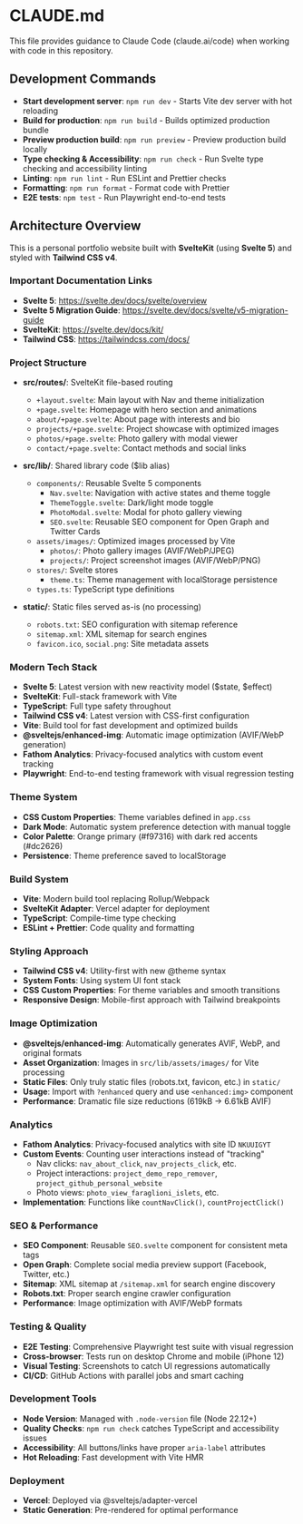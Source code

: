 # CLAUDE.md

This file provides guidance to Claude Code (claude.ai/code) when working with code in this repository.

## Development Commands

- **Start development server**: `npm run dev` - Starts Vite dev server with hot reloading
- **Build for production**: `npm run build` - Builds optimized production bundle
- **Preview production build**: `npm run preview` - Preview production build locally
- **Type checking & Accessibility**: `npm run check` - Run Svelte type checking and accessibility linting
- **Linting**: `npm run lint` - Run ESLint and Prettier checks
- **Formatting**: `npm run format` - Format code with Prettier
- **E2E tests**: `npm test` - Run Playwright end-to-end tests

## Architecture Overview

This is a personal portfolio website built with **SvelteKit** (using **Svelte 5**) and styled with **Tailwind CSS v4**.

### Important Documentation Links

- **Svelte 5**: https://svelte.dev/docs/svelte/overview
- **Svelte 5 Migration Guide**: https://svelte.dev/docs/svelte/v5-migration-guide
- **SvelteKit**: https://svelte.dev/docs/kit/
- **Tailwind CSS**: https://tailwindcss.com/docs/

### Project Structure

- **src/routes/**: SvelteKit file-based routing
  - `+layout.svelte`: Main layout with Nav and theme initialization
  - `+page.svelte`: Homepage with hero section and animations
  - `about/+page.svelte`: About page with interests and bio
  - `projects/+page.svelte`: Project showcase with optimized images
  - `photos/+page.svelte`: Photo gallery with modal viewer
  - `contact/+page.svelte`: Contact methods and social links

- **src/lib/**: Shared library code ($lib alias)
  - `components/`: Reusable Svelte 5 components
    - `Nav.svelte`: Navigation with active states and theme toggle
    - `ThemeToggle.svelte`: Dark/light mode toggle
    - `PhotoModal.svelte`: Modal for photo gallery viewing
    - `SEO.svelte`: Reusable SEO component for Open Graph and Twitter Cards
  - `assets/images/`: Optimized images processed by Vite
    - `photos/`: Photo gallery images (AVIF/WebP/JPEG)
    - `projects/`: Project screenshot images (AVIF/WebP/PNG)
  - `stores/`: Svelte stores
    - `theme.ts`: Theme management with localStorage persistence
  - `types.ts`: TypeScript type definitions

- **static/**: Static files served as-is (no processing)
  - `robots.txt`: SEO configuration with sitemap reference
  - `sitemap.xml`: XML sitemap for search engines
  - `favicon.ico`, `social.png`: Site metadata assets

### Modern Tech Stack

- **Svelte 5**: Latest version with new reactivity model ($state, $effect)
- **SvelteKit**: Full-stack framework with Vite
- **TypeScript**: Full type safety throughout
- **Tailwind CSS v4**: Latest version with CSS-first configuration
- **Vite**: Build tool for fast development and optimized builds
- **@sveltejs/enhanced-img**: Automatic image optimization (AVIF/WebP generation)
- **Fathom Analytics**: Privacy-focused analytics with custom event tracking
- **Playwright**: End-to-end testing framework with visual regression testing

### Theme System

- **CSS Custom Properties**: Theme variables defined in `app.css`
- **Dark Mode**: Automatic system preference detection with manual toggle
- **Color Palette**: Orange primary (#f97316) with dark red accents (#dc2626)
- **Persistence**: Theme preference saved to localStorage

### Build System

- **Vite**: Modern build tool replacing Rollup/Webpack
- **SvelteKit Adapter**: Vercel adapter for deployment
- **TypeScript**: Compile-time type checking
- **ESLint + Prettier**: Code quality and formatting

### Styling Approach

- **Tailwind CSS v4**: Utility-first with new @theme syntax
- **System Fonts**: Using system UI font stack
- **CSS Custom Properties**: For theme variables and smooth transitions
- **Responsive Design**: Mobile-first approach with Tailwind breakpoints

### Image Optimization

- **@sveltejs/enhanced-img**: Automatically generates AVIF, WebP, and original formats
- **Asset Organization**: Images in `src/lib/assets/images/` for Vite processing
- **Static Files**: Only truly static files (robots.txt, favicon, etc.) in `static/`
- **Usage**: Import with `?enhanced` query and use `<enhanced:img>` component
- **Performance**: Dramatic file size reductions (619kB → 6.61kB AVIF)

### Analytics

- **Fathom Analytics**: Privacy-focused analytics with site ID `NKUUIGYT`
- **Custom Events**: Counting user interactions instead of "tracking"
  - Nav clicks: `nav_about_click`, `nav_projects_click`, etc.
  - Project interactions: `project_demo_repo_remover`, `project_github_personal_website`
  - Photo views: `photo_view_faraglioni_islets`, etc.
- **Implementation**: Functions like `countNavClick()`, `countProjectClick()`

### SEO & Performance

- **SEO Component**: Reusable `SEO.svelte` component for consistent meta tags
- **Open Graph**: Complete social media preview support (Facebook, Twitter, etc.)
- **Sitemap**: XML sitemap at `/sitemap.xml` for search engine discovery
- **Robots.txt**: Proper search engine crawler configuration
- **Performance**: Image optimization with AVIF/WebP formats

### Testing & Quality

- **E2E Testing**: Comprehensive Playwright test suite with visual regression
- **Cross-browser**: Tests run on desktop Chrome and mobile (iPhone 12)
- **Visual Testing**: Screenshots to catch UI regressions automatically
- **CI/CD**: GitHub Actions with parallel jobs and smart caching

### Development Tools

- **Node Version**: Managed with `.node-version` file (Node 22.12+)
- **Quality Checks**: `npm run check` catches TypeScript and accessibility issues
- **Accessibility**: All buttons/links have proper `aria-label` attributes
- **Hot Reloading**: Fast development with Vite HMR

### Deployment

- **Vercel**: Deployed via @sveltejs/adapter-vercel
- **Static Generation**: Pre-rendered for optimal performance
